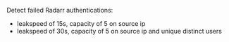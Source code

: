 Detect failed Radarr authentications:

- leakspeed of 15s, capacity of 5 on source ip
- leakspeed of 30s, capacity of 5 on source ip and unique distinct users
